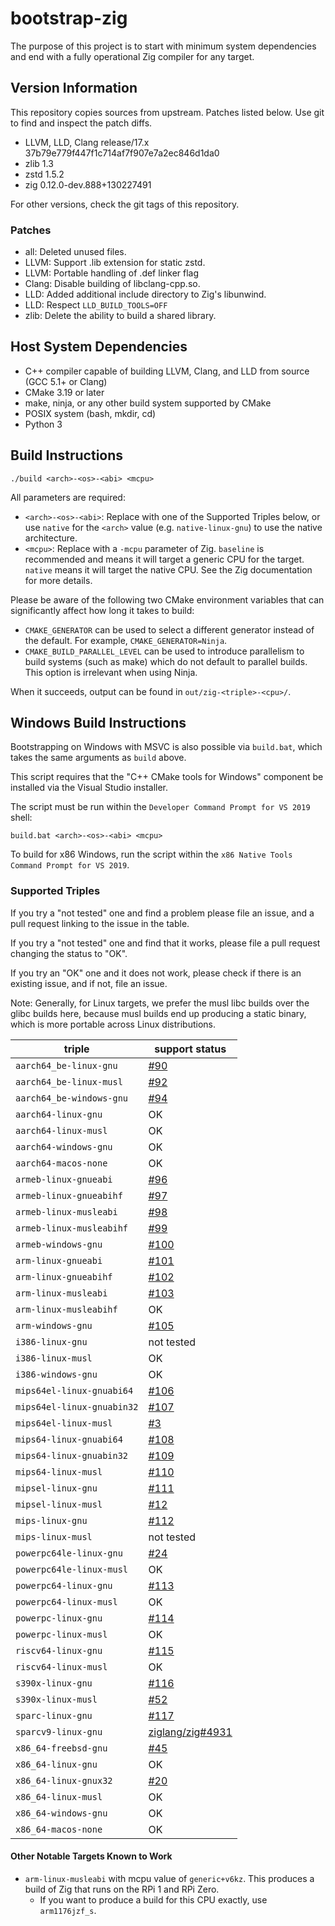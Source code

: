 # bootstrap-zig

The purpose of this project is to start with minimum system dependencies and
end with a fully operational Zig compiler for any target.

## Version Information

This repository copies sources from upstream. Patches listed below. Use git
to find and inspect the patch diffs.

 * LLVM, LLD, Clang release/17.x 37b79e779f447f1c714af7f907e7a2ec846d1da0
 * zlib 1.3
 * zstd 1.5.2
 * zig 0.12.0-dev.888+130227491

For other versions, check the git tags of this repository.

### Patches

 * all: Deleted unused files.
 * LLVM: Support .lib extension for static zstd.
 * LLVM: Portable handling of .def linker flag
 * Clang: Disable building of libclang-cpp.so.
 * LLD: Added additional include directory to Zig's libunwind.
 * LLD: Respect `LLD_BUILD_TOOLS=OFF`
 * zlib: Delete the ability to build a shared library.

## Host System Dependencies

 * C++ compiler capable of building LLVM, Clang, and LLD from source (GCC 5.1+
   or Clang)
 * CMake 3.19 or later
 * make, ninja, or any other build system supported by CMake
 * POSIX system (bash, mkdir, cd)
 * Python 3

## Build Instructions

```
./build <arch>-<os>-<abi> <mcpu>
```

All parameters are required:

 * `<arch>-<os>-<abi>`: Replace with one of the Supported Triples below, or use
   `native` for the `<arch>` value (e.g. `native-linux-gnu`) to use the native
   architecture.
 * `<mcpu>`: Replace with a `-mcpu` parameter of Zig. `baseline` is recommended
   and means it will target a generic CPU for the target. `native` means it
   will target the native CPU. See the Zig documentation for more details.

Please be aware of the following two CMake environment variables that can
significantly affect how long it takes to build:

 * `CMAKE_GENERATOR` can be used to select a different generator instead of the
   default. For example, `CMAKE_GENERATOR=Ninja`.
 * `CMAKE_BUILD_PARALLEL_LEVEL` can be used to introduce parallelism to build
   systems (such as make) which do not default to parallel builds. This option
   is irrelevant when using Ninja.

When it succeeds, output can be found in `out/zig-<triple>-<cpu>/`.

## Windows Build Instructions

Bootstrapping on Windows with MSVC is also possible via `build.bat`, which
takes the same arguments as `build` above.

This script requires that the "C++ CMake tools for Windows" component be
installed via the Visual Studio installer.

The script must be run within the `Developer Command Prompt for VS 2019` shell:

```
build.bat <arch>-<os>-<abi> <mcpu>
```

To build for x86 Windows, run the script within the `x86 Native Tools Command Prompt for VS 2019`.

### Supported Triples

If you try a "not tested" one and find a problem please file an issue,
and a pull request linking to the issue in the table.

If you try a "not tested" one and find that it works, please file a pull request
changing the status to "OK".

If you try an "OK" one and it does not work, please check if there is an existing
issue, and if not, file an issue.

Note: Generally, for Linux targets, we prefer the musl libc builds over the
glibc builds here, because musl builds end up producing a static binary, which
is more portable across Linux distributions.

| triple                     | support status |
|----------------------------|----------------|
| `aarch64_be-linux-gnu`     | [#90](https://github.com/ziglang/zig-bootstrap/issues/90) |
| `aarch64_be-linux-musl`    | [#92](https://github.com/ziglang/zig-bootstrap/issues/92) |
| `aarch64_be-windows-gnu`   | [#94](https://github.com/ziglang/zig-bootstrap/issues/94) |
| `aarch64-linux-gnu`        | OK             |
| `aarch64-linux-musl`       | OK             |
| `aarch64-windows-gnu`      | OK             |
| `aarch64-macos-none`       | OK             |
| `armeb-linux-gnueabi`      | [#96](https://github.com/ziglang/zig-bootstrap/issues/96) |
| `armeb-linux-gnueabihf`    | [#97](https://github.com/ziglang/zig-bootstrap/issues/97) |
| `armeb-linux-musleabi`     | [#98](https://github.com/ziglang/zig-bootstrap/issues/98) |
| `armeb-linux-musleabihf`   | [#99](https://github.com/ziglang/zig-bootstrap/issues/99) |
| `armeb-windows-gnu`        | [#100](https://github.com/ziglang/zig-bootstrap/issues/100) |
| `arm-linux-gnueabi`        | [#101](https://github.com/ziglang/zig-bootstrap/issues/101) |
| `arm-linux-gnueabihf`      | [#102](https://github.com/ziglang/zig-bootstrap/issues/102) |
| `arm-linux-musleabi`       | [#103](https://github.com/ziglang/zig-bootstrap/issues/103) |
| `arm-linux-musleabihf`     | OK |
| `arm-windows-gnu`          | [#105](https://github.com/ziglang/zig-bootstrap/issues/105) |
| `i386-linux-gnu`           | not tested     |
| `i386-linux-musl`          | OK             |
| `i386-windows-gnu`         | OK             |
| `mips64el-linux-gnuabi64`  | [#106](https://github.com/ziglang/zig-bootstrap/issues/106) |
| `mips64el-linux-gnuabin32` | [#107](https://github.com/ziglang/zig-bootstrap/issues/107) |
| `mips64el-linux-musl`      | [#3](https://github.com/ziglang/bootstrap/issues/3) |
| `mips64-linux-gnuabi64`    | [#108](https://github.com/ziglang/zig-bootstrap/issues/108) |
| `mips64-linux-gnuabin32`   | [#109](https://github.com/ziglang/zig-bootstrap/issues/109) |
| `mips64-linux-musl`        | [#110](https://github.com/ziglang/zig-bootstrap/issues/110) |
| `mipsel-linux-gnu`         | [#111](https://github.com/ziglang/zig-bootstrap/issues/111) |
| `mipsel-linux-musl`        | [#12](https://github.com/ziglang/bootstrap/issues/12) |
| `mips-linux-gnu`           | [#112](https://github.com/ziglang/zig-bootstrap/issues/112) |
| `mips-linux-musl`          | not tested     |
| `powerpc64le-linux-gnu`    | [#24](https://github.com/ziglang/zig-bootstrap/issues/24) |
| `powerpc64le-linux-musl`   | OK             |
| `powerpc64-linux-gnu`      | [#113](https://github.com/ziglang/zig-bootstrap/issues/113) |
| `powerpc64-linux-musl`     | OK             |
| `powerpc-linux-gnu`        | [#114](https://github.com/ziglang/zig-bootstrap/issues/114) |
| `powerpc-linux-musl`       | OK             |
| `riscv64-linux-gnu`        | [#115](https://github.com/ziglang/zig-bootstrap/issues/115) |
| `riscv64-linux-musl`       | OK             |
| `s390x-linux-gnu`          | [#116](https://github.com/ziglang/zig-bootstrap/issues/116) |
| `s390x-linux-musl`         | [#52](https://github.com/ziglang/bootstrap/issues/52) |
| `sparc-linux-gnu`          | [#117](https://github.com/ziglang/zig-bootstrap/issues/117) |
| `sparcv9-linux-gnu`        | [ziglang/zig#4931](https://github.com/ziglang/zig/issues/4931) |
| `x86_64-freebsd-gnu`       | [#45](https://github.com/ziglang/bootstrap/issues/45) |
| `x86_64-linux-gnu`         | OK             |
| `x86_64-linux-gnux32`      | [#20](https://github.com/ziglang/bootstrap/issues/20) |
| `x86_64-linux-musl`        | OK             |
| `x86_64-windows-gnu`       | OK             |
| `x86_64-macos-none`        | OK             |

#### Other Notable Targets Known to Work

 * `arm-linux-musleabi` with mcpu value of `generic+v6kz`. This produces a
   build of Zig that runs on the RPi 1 and RPi Zero.
   - If you want to produce a build for this CPU exactly, use `arm1176jzf_s`.
